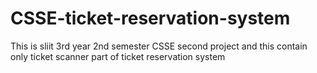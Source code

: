 # CSSE-ticket-reservation-system
This is sliit 3rd year 2nd semester CSSE second project and this contain only ticket scanner part of ticket reservation system
